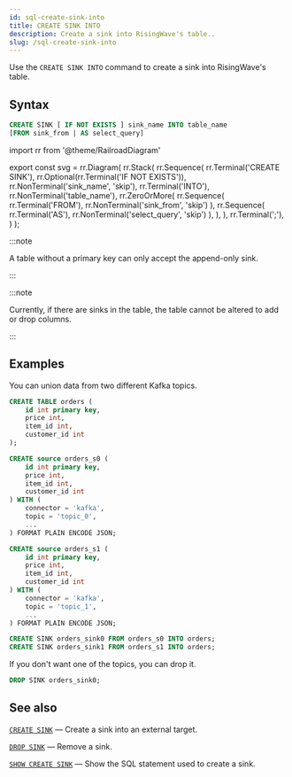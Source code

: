```yaml
---
id: sql-create-sink-into
title: CREATE SINK INTO
description: Create a sink into RisingWave's table..
slug: /sql-create-sink-into
---
```

<head>
  <link rel="canonical" href="https://docs.risingwave.com/docs/current/sql-create-sink/" />
</head>

Use the `CREATE SINK INTO` command to create a sink into RisingWave's table.

## Syntax

```sql
CREATE SINK [ IF NOT EXISTS ] sink_name INTO table_name
[FROM sink_from | AS select_query]
```

import rr from '@theme/RailroadDiagram'

export const svg = rr.Diagram(
rr.Stack(
   rr.Sequence(
      rr.Terminal('CREATE SINK'),
      rr.Optional(rr.Terminal('IF NOT EXISTS')),
      rr.NonTerminal('sink_name', 'skip'),
      rr.Terminal('INTO'),
      rr.NonTerminal('table_name'),
      rr.ZeroOrMore(
      rr.Sequence(
         rr.Terminal('FROM'),
         rr.NonTerminal('sink_from', 'skip')
      ),
      rr.Sequence(
         rr.Terminal('AS'),
         rr.NonTerminal('select_query', 'skip')
      ),
   ),
   ),
   rr.Terminal(';'),
)
);

<drawer SVG={svg} />

:::note

A table without a primary key can only accept the append-only sink.

:::

:::note

Currently, if there are sinks in the table, the table cannot be altered to add or drop columns.

:::

## Examples

You can union data from two different Kafka topics.

```sql
CREATE TABLE orders (
    id int primary key,
    price int,
    item_id int,
    customer_id int
);

CREATE source orders_s0 (
    id int primary key,
    price int,
    item_id int,
    customer_id int
) WITH ( 
    connector = 'kafka',
    topic = 'topic_0',
    ...
) FORMAT PLAIN ENCODE JSON;

CREATE source orders_s1 (
    id int primary key,
    price int,
    item_id int,
    customer_id int
) WITH ( 
    connector = 'kafka',
    topic = 'topic_1',
    ...
) FORMAT PLAIN ENCODE JSON;

CREATE SINK orders_sink0 FROM orders_s0 INTO orders;
CREATE SINK orders_sink1 FROM orders_s1 INTO orders;
```

If you don't want one of the topics, you can drop it.

```sql
DROP SINK orders_sink0;
```

## See also

[`CREATE SINK`](sql-create-sink.md) — Create a sink into an external target.

[`DROP SINK`](sql-drop-sink.md) — Remove a sink.

[`SHOW CREATE SINK`](sql-show-create-sink.md) — Show the SQL statement used to create a sink.
